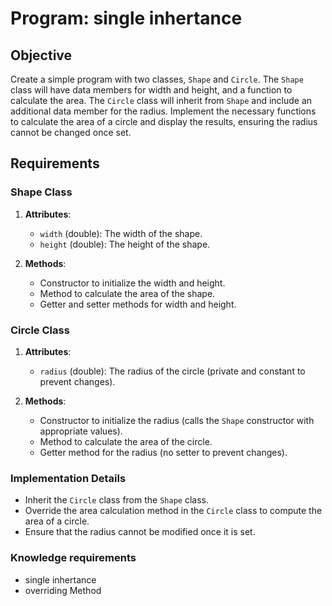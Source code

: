 #  Program: single inhertance

## Objective

Create a simple  program with two classes, `Shape` and `Circle`. The `Shape` class will have data members for width and height, and a function to calculate the area. The `Circle` class will inherit from `Shape` and include an additional data member for the radius. Implement the necessary functions to calculate the area of a circle and display the results, ensuring the radius cannot be changed once set.

## Requirements

### Shape Class

1. **Attributes**:
    - `width` (double): The width of the shape.
    - `height` (double): The height of the shape.

2. **Methods**:
    - Constructor to initialize the width and height.
    - Method to calculate the area of the shape.
    - Getter and setter methods for width and height.

### Circle Class

1. **Attributes**:
    - `radius` (double): The radius of the circle (private and constant to prevent changes).

2. **Methods**:
    - Constructor to initialize the radius (calls the `Shape` constructor with appropriate values).
    - Method to calculate the area of the circle.
    - Getter method for the radius (no setter to prevent changes).

### Implementation Details

- Inherit the `Circle` class from the `Shape` class.
- Override the area calculation method in the `Circle` class to compute the area of a circle.
- Ensure that the radius cannot be modified once it is set.

### Knowledge requirements
- single inhertance 
- overriding Method


